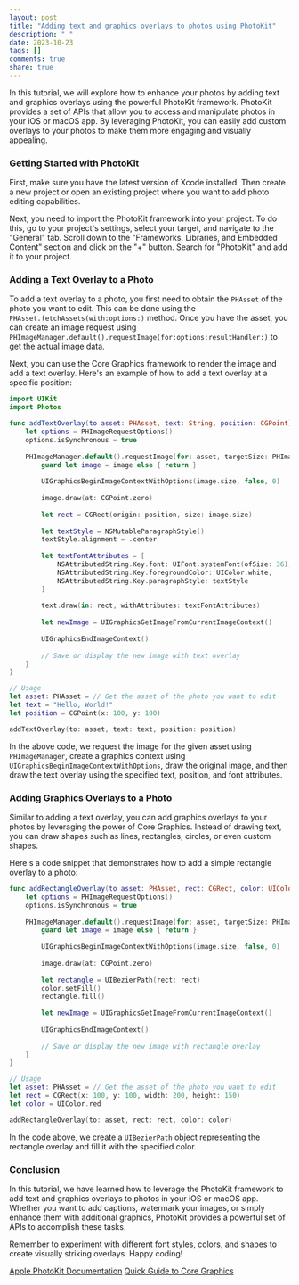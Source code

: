 ```yaml
---
layout: post
title: "Adding text and graphics overlays to photos using PhotoKit"
description: " "
date: 2023-10-23
tags: []
comments: true
share: true
---
```


In this tutorial, we will explore how to enhance your photos by adding text and graphics overlays using the powerful PhotoKit framework. PhotoKit provides a set of APIs that allow you to access and manipulate photos in your iOS or macOS app. By leveraging PhotoKit, you can easily add custom overlays to your photos to make them more engaging and visually appealing.

### Getting Started with PhotoKit

First, make sure you have the latest version of Xcode installed. Then create a new project or open an existing project where you want to add photo editing capabilities. 

Next, you need to import the PhotoKit framework into your project. To do this, go to your project's settings, select your target, and navigate to the "General" tab. Scroll down to the "Frameworks, Libraries, and Embedded Content" section and click on the "+" button. Search for "PhotoKit" and add it to your project.

### Adding a Text Overlay to a Photo

To add a text overlay to a photo, you first need to obtain the `PHAsset` of the photo you want to edit. This can be done using the `PHAsset.fetchAssets(with:options:)` method. Once you have the asset, you can create an image request using `PHImageManager.default().requestImage(for:options:resultHandler:)` to get the actual image data.

Next, you can use the Core Graphics framework to render the image and add a text overlay. Here's an example of how to add a text overlay at a specific position:

```swift
import UIKit
import Photos

func addTextOverlay(to asset: PHAsset, text: String, position: CGPoint) {
    let options = PHImageRequestOptions()
    options.isSynchronous = true
    
    PHImageManager.default().requestImage(for: asset, targetSize: PHImageManagerMaximumSize, contentMode: .aspectFit, options: options) { (image, info) in
        guard let image = image else { return }
        
        UIGraphicsBeginImageContextWithOptions(image.size, false, 0)
        
        image.draw(at: CGPoint.zero)
        
        let rect = CGRect(origin: position, size: image.size)
        
        let textStyle = NSMutableParagraphStyle()
        textStyle.alignment = .center
        
        let textFontAttributes = [
            NSAttributedString.Key.font: UIFont.systemFont(ofSize: 36),
            NSAttributedString.Key.foregroundColor: UIColor.white,
            NSAttributedString.Key.paragraphStyle: textStyle
        ]
        
        text.draw(in: rect, withAttributes: textFontAttributes)
        
        let newImage = UIGraphicsGetImageFromCurrentImageContext()
        
        UIGraphicsEndImageContext()
        
        // Save or display the new image with text overlay
    }
}

// Usage
let asset: PHAsset = // Get the asset of the photo you want to edit
let text = "Hello, World!"
let position = CGPoint(x: 100, y: 100)

addTextOverlay(to: asset, text: text, position: position)
```

In the above code, we request the image for the given asset using `PHImageManager`, create a graphics context using `UIGraphicsBeginImageContextWithOptions`, draw the original image, and then draw the text overlay using the specified text, position, and font attributes.

### Adding Graphics Overlays to a Photo

Similar to adding a text overlay, you can add graphics overlays to your photos by leveraging the power of Core Graphics. Instead of drawing text, you can draw shapes such as lines, rectangles, circles, or even custom shapes.

Here's a code snippet that demonstrates how to add a simple rectangle overlay to a photo:

```swift
func addRectangleOverlay(to asset: PHAsset, rect: CGRect, color: UIColor) {
    let options = PHImageRequestOptions()
    options.isSynchronous = true
    
    PHImageManager.default().requestImage(for: asset, targetSize: PHImageManagerMaximumSize, contentMode: .aspectFit, options: options) { (image, info) in
        guard let image = image else { return }
        
        UIGraphicsBeginImageContextWithOptions(image.size, false, 0)
        
        image.draw(at: CGPoint.zero)
        
        let rectangle = UIBezierPath(rect: rect)
        color.setFill()
        rectangle.fill()
        
        let newImage = UIGraphicsGetImageFromCurrentImageContext()
        
        UIGraphicsEndImageContext()
        
        // Save or display the new image with rectangle overlay
    }
}

// Usage
let asset: PHAsset = // Get the asset of the photo you want to edit
let rect = CGRect(x: 100, y: 100, width: 200, height: 150)
let color = UIColor.red

addRectangleOverlay(to: asset, rect: rect, color: color)
```

In the code above, we create a `UIBezierPath` object representing the rectangle overlay and fill it with the specified color.

### Conclusion

In this tutorial, we have learned how to leverage the PhotoKit framework to add text and graphics overlays to photos in your iOS or macOS app. Whether you want to add captions, watermark your images, or simply enhance them with additional graphics, PhotoKit provides a powerful set of APIs to accomplish these tasks.

Remember to experiment with different font styles, colors, and shapes to create visually striking overlays. Happy coding!

[Apple PhotoKit Documentation](https://developer.apple.com/documentation/photokit)
[Quick Guide to Core Graphics](https://developer.apple.com/documentation/coregraphics)